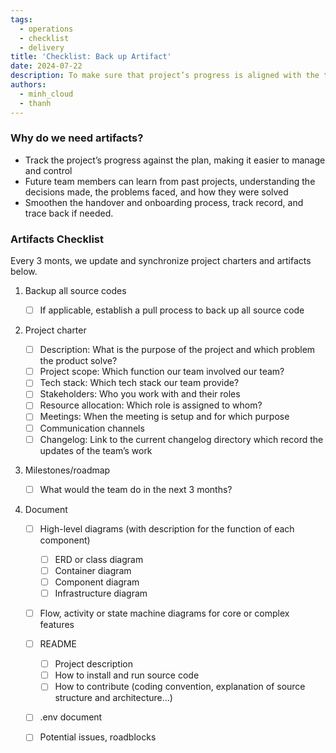 ```yaml
---
tags:
  - operations
  - checklist
  - delivery
title: 'Checklist: Back up Artifact'
date: 2024-07-22
description: To make sure that project’s progress is aligned with the team plan, we collect artifacts every 3 months and save as record of what was done.
authors:
  - minh_cloud
  - thanh
---
```


### Why do we need artifacts?

- Track the project’s progress against the plan, making it easier to manage and control
- Future team members can learn from past projects, understanding the decisions made, the problems faced, and how they were solved
- Smoothen the handover and onboarding process, track record, and trace back if needed.

### Artifacts Checklist

Every 3 monts, we update and synchronize project charters and artifacts below.

1. Backup all source codes

   - [ ] If applicable, establish a pull process to back up all source code
  
2. Project charter
   
   - [ ] Description: What is the purpose of the project and which problem the product solve?
   - [ ] Project scope: Which function our team involved our team?
   - [ ] Tech stack: Which tech stack our team provide?
   - [ ] Stakeholders: Who you work with and their roles
   - [ ] Resource allocation: Which role is assigned to whom?
   - [ ] Meetings: When the meeting is setup and for which purpose
   - [ ] Communication channels
   - [ ] Changelog: Link to the current changelog directory which record the updates of the team’s work
         
4. Milestones/roadmap
   
   - [ ] What would the team do in the next 3 months?
         
5. Document
   
   - [ ] High-level diagrams (with description for the function of each component)
         
     - [ ] ERD or class diagram
     - [ ] Container diagram
     - [ ] Component diagram
     - [ ] Infrastructure diagram
           
   - [ ] Flow, activity or state machine diagrams for core or complex features
   
   - [ ] README    
     - [ ] Project description
     - [ ] How to install and run source code
     - [ ] How to contribute (coding convention, explanation of source structure and architecture…)
           
   - [ ] .env document
   - [ ] Potential issues, roadblocks
